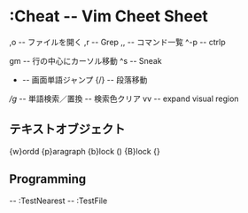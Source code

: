 :Cheat -- Vim Cheet Sheet
==========================
,o -- ファイルを開く
,r -- Grep
,, -- コマンド一覧
^-p -- ctrlp

gm -- 行の中心にカーソル移動
^s -- Sneak
- -- 画面単語ジャンプ
{/} -- 段落移動

*/g* -- 単語検索／置換
<Esc><Esc> -- 検索色クリア
vv -- expand visual region

テキストオブジェクト
----------------------
{w}ordd
{p}aragraph
{b}lock ()
{B}lock {}


Programming
------------
<F6> -- :TestNearest
<F7> -- :TestFile
